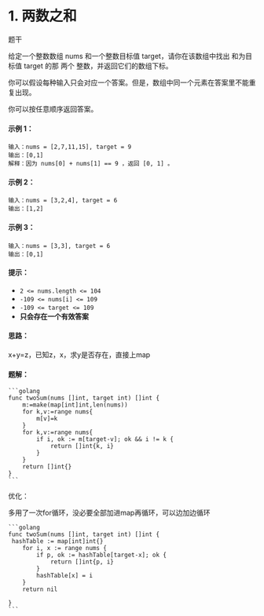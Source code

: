 # 1. 两数之和

题干

给定一个整数数组 nums 和一个整数目标值 target，请你在该数组中找出 和为目标值 target  的那 两个 整数，并返回它们的数组下标。

你可以假设每种输入只会对应一个答案。但是，数组中同一个元素在答案里不能重复出现。

你可以按任意顺序返回答案。



#### **示例 1：**

```
输入：nums = [2,7,11,15], target = 9
输出：[0,1]
解释：因为 nums[0] + nums[1] == 9 ，返回 [0, 1] 。
```

#### **示例 2：**

```
输入：nums = [3,2,4], target = 6
输出：[1,2]
```

#### **示例 3：**

```
输入：nums = [3,3], target = 6
输出：[0,1]
```

#### **提示：**



* `2 <= nums.length <= 104`
* `-109 <= nums[i] <= 109`
* `-109 <= target <= 109`
* **只会存在一个有效答案**

#### **思路：**

x+y=z，已知z，x，求y是否存在，直接上map

#### 题解：

````
```golang
func twoSum(nums []int, target int) []int {
    m:=make(map[int]int,len(nums))
    for k,v:=range nums{
        m[v]=k
    }
    for k,v:=range nums{
        if i, ok := m[target-v]; ok && i != k {
			return []int{k, i}
		}
    }
    return []int{}
}
```
````

优化：

多用了一次for循环，没必要全部加进map再循环，可以边加边循环

````
```golang
func twoSum(nums []int, target int) []int {
 hashTable := map[int]int{}
    for i, x := range nums {
        if p, ok := hashTable[target-x]; ok {
            return []int{p, i}
        }
        hashTable[x] = i
    }
    return nil

}
```
````
